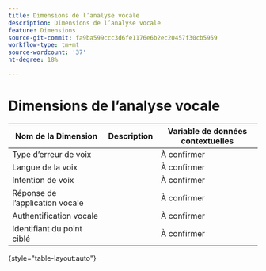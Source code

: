 ```yaml
---
title: Dimensions de l’analyse vocale
description: Dimensions de l’analyse vocale
feature: Dimensions
source-git-commit: fa9ba599ccc3d6fe1176e6b2ec20457f30cb5959
workflow-type: tm+mt
source-wordcount: '37'
ht-degree: 18%

---
```


# Dimensions de l’analyse vocale

| Nom de la Dimension | Description | Variable de données contextuelles |
| --- | --- | --- |
| Type d’erreur de voix | | À confirmer |
| Langue de la voix | | À confirmer |
| Intention de voix | | À confirmer |
| Réponse de l’application vocale | | À confirmer |
| Authentification vocale | | À confirmer |
| Identifiant du point ciblé | | À confirmer |

{style="table-layout:auto"}
